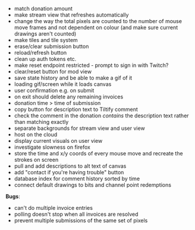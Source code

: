 * match donation amount
* make stream view that refreshes automatically
* change the way the total pixels are counted to the number of mouse move frames and not dependent on colour (and make sure current drawings aren't counted)
* make tiles and tile system
* erase/clear submission button
* reload/refresh button
* clean up auth tokens etc.
* make reset endpoint restricted - prompt to sign in with Twitch?
* clear/reset button for mod view
* save state history and be able to make a gif of it
* loading gif/screen while it loads canvas
* user confirmation e.g. on submit
* on exit should delete any remaining invoices
* donation time > time of submission
* copy button for description text to Tiltify comment
* check the comment in the donation *contains* the description text rather than matching exactly
* separate backgrounds for stream view and user view
* host on the cloud
* display current visuals on user view
* investigate slowness on firefox
* store the time and x/y coords of every mouse move and recreate the strokes on screen
* pull and add descriptions to alt text of canvas
* add "contact if you're having trouble" button
* database index for comment history sorted by time
* connect default drawings to bits and channel point redemptions

**Bugs**:
* can't do multiple invoice entries
* polling doesn't stop when all invoices are resolved
* prevent multiple submissions of the same set of pixels